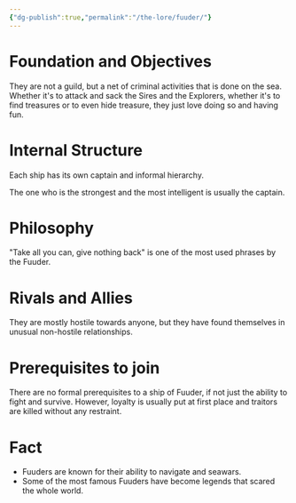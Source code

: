 ```yaml
---
{"dg-publish":true,"permalink":"/the-lore/fuuder/"}
---
```


# Foundation and Objectives

They are not a guild, but a net of criminal activities that is done on the sea. 
Whether it's to attack and sack the Sires and the Explorers, whether it's to find treasures or to even hide treasure, they just love doing so and having fun.

# Internal Structure

Each ship has its own captain and informal hierarchy.

The one who is the strongest and the most intelligent is usually the captain.

# Philosophy

"Take all you can, give nothing back" is one of the most used phrases by the Fuuder.

# Rivals and Allies

They are mostly hostile towards anyone, but they have found themselves in unusual non-hostile relationships.

# Prerequisites to join

There are no formal prerequisites to a ship of Fuuder, if not just the ability to fight and survive. However, loyalty is usually put at first place and traitors are killed without any restraint.


# Fact

- Fuuders are known for their ability to navigate and seawars.
- Some of the most famous Fuuders have become legends that scared the whole world.
